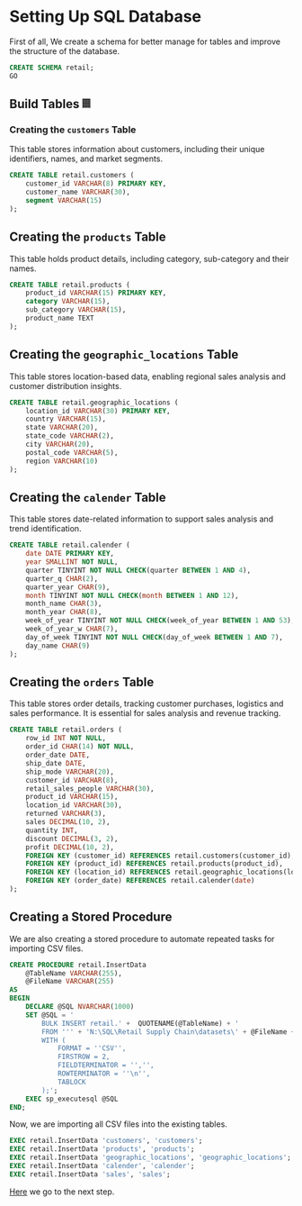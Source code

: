 # Setting Up SQL Database

First of all, We create a schema for better manage for tables and improve the structure of the database.

```SQL
CREATE SCHEMA retail;
GO
```

## Build Tables 𝄜

### Creating the `customers` Table

This table stores information about customers, including their unique identifiers, names, and market segments.

```SQL
CREATE TABLE retail.customers (
	customer_id VARCHAR(8) PRIMARY KEY,
	customer_name VARCHAR(30),
	segment VARCHAR(15)
);
```

## Creating the `products` Table

This table holds product details, including category, sub-category and their names.

```SQL
CREATE TABLE retail.products (
	product_id VARCHAR(15) PRIMARY KEY,
	category VARCHAR(15),
	sub_category VARCHAR(15),
	product_name TEXT
);
```

## Creating the `geographic_locations` Table

This table stores location-based data, enabling regional sales analysis and customer distribution insights.

```SQL
CREATE TABLE retail.geographic_locations (
	location_id VARCHAR(30) PRIMARY KEY,
	country VARCHAR(15),
	state VARCHAR(20),
	state_code VARCHAR(2),
	city VARCHAR(20),
	postal_code VARCHAR(5),
	region VARCHAR(10)
);
```

## Creating the `calender` Table

This table stores date-related information to support sales analysis and trend identification.

```SQL
CREATE TABLE retail.calender (
	date DATE PRIMARY KEY,
	year SMALLINT NOT NULL,
	quarter TINYINT NOT NULL CHECK(quarter BETWEEN 1 AND 4),
	quarter_q CHAR(2),
	quarter_year CHAR(9),
	month TINYINT NOT NULL CHECK(month BETWEEN 1 AND 12),
	month_name CHAR(3),
	month_year CHAR(8),
	week_of_year TINYINT NOT NULL CHECK(week_of_year BETWEEN 1 AND 53),
	week_of_year_w CHAR(7),
	day_of_week TINYINT NOT NULL CHECK(day_of_week BETWEEN 1 AND 7),
	day_name CHAR(9)
);
```

## Creating the `orders` Table

This table stores order details, tracking customer purchases, logistics and sales performance. It is essential for sales analysis and revenue tracking.

```SQL
CREATE TABLE retail.orders (
	row_id INT NOT NULL,
	order_id CHAR(14) NOT NULL,
	order_date DATE,
	ship_date DATE,
	ship_mode VARCHAR(20),
	customer_id VARCHAR(8),
	retail_sales_people VARCHAR(30),
	product_id VARCHAR(15),
	location_id VARCHAR(30),
	returned VARCHAR(3),
	sales DECIMAL(10, 2),
	quantity INT,
	discount DECIMAL(3, 2),
	profit DECIMAL(10, 2),
	FOREIGN KEY (customer_id) REFERENCES retail.customers(customer_id),
	FOREIGN KEY (product_id) REFERENCES retail.products(product_id),
	FOREIGN KEY (location_id) REFERENCES retail.geographic_locations(location_id),
	FOREIGN KEY (order_date) REFERENCES retail.calender(date)
);
```

## Creating a Stored Procedure

We are also creating a stored procedure to automate repeated tasks for importing CSV files.

```SQL
CREATE PROCEDURE retail.InsertData
	@TableName VARCHAR(255),
	@FileName VARCHAR(255)
AS
BEGIN
	DECLARE @SQL NVARCHAR(1000)
	SET @SQL = '
		BULK INSERT retail.' +  QUOTENAME(@TableName) + '
		FROM ''' + 'N:\SQL\Retail Supply Chain\datasets\' + @FileName + '.csv' + '''
		WITH (
			FORMAT = ''CSV'',
			FIRSTROW = 2,
			FIELDTERMINATOR = '','',
			ROWTERMINATOR = ''\n'',
			TABLOCK
		);';
	EXEC sp_executesql @SQL
END;
```

Now, we are importing all CSV files into the existing tables.

```SQL
EXEC retail.InsertData 'customers', 'customers';
EXEC retail.InsertData 'products', 'products';
EXEC retail.InsertData 'geographic_locations', 'geographic_locations';
EXEC retail.InsertData 'calender', 'calender';
EXEC retail.InsertData 'sales', 'sales';
```

[Here] we go to the next step.

[Here]: https://github.com/nyanlinhtike-yc/Retail-Supply-Chain/blob/main/reports/Checking%20Data%20Integrity.md
